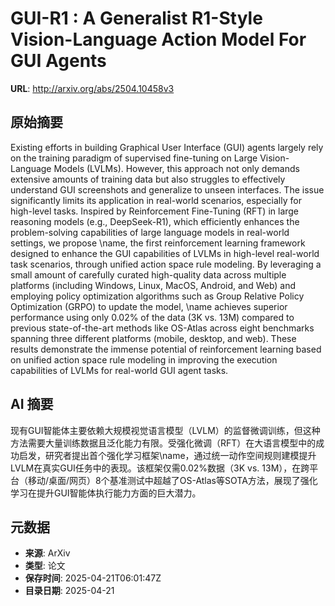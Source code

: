 # GUI-R1 : A Generalist R1-Style Vision-Language Action Model For GUI Agents

**URL**: http://arxiv.org/abs/2504.10458v3

## 原始摘要

Existing efforts in building Graphical User Interface (GUI) agents largely
rely on the training paradigm of supervised fine-tuning on Large
Vision-Language Models (LVLMs). However, this approach not only demands
extensive amounts of training data but also struggles to effectively understand
GUI screenshots and generalize to unseen interfaces. The issue significantly
limits its application in real-world scenarios, especially for high-level
tasks. Inspired by Reinforcement Fine-Tuning (RFT) in large reasoning models
(e.g., DeepSeek-R1), which efficiently enhances the problem-solving
capabilities of large language models in real-world settings, we propose \name,
the first reinforcement learning framework designed to enhance the GUI
capabilities of LVLMs in high-level real-world task scenarios, through unified
action space rule modeling. By leveraging a small amount of carefully curated
high-quality data across multiple platforms (including Windows, Linux, MacOS,
Android, and Web) and employing policy optimization algorithms such as Group
Relative Policy Optimization (GRPO) to update the model, \name achieves
superior performance using only 0.02\% of the data (3K vs. 13M) compared to
previous state-of-the-art methods like OS-Atlas across eight benchmarks
spanning three different platforms (mobile, desktop, and web). These results
demonstrate the immense potential of reinforcement learning based on unified
action space rule modeling in improving the execution capabilities of LVLMs for
real-world GUI agent tasks.


## AI 摘要

现有GUI智能体主要依赖大规模视觉语言模型（LVLM）的监督微调训练，但这种方法需要大量训练数据且泛化能力有限。受强化微调（RFT）在大语言模型中的成功启发，研究者提出首个强化学习框架\name，通过统一动作空间规则建模提升LVLM在真实GUI任务中的表现。该框架仅需0.02%数据（3K vs. 13M），在跨平台（移动/桌面/网页）8个基准测试中超越了OS-Atlas等SOTA方法，展现了强化学习在提升GUI智能体执行能力方面的巨大潜力。

## 元数据

- **来源**: ArXiv
- **类型**: 论文
- **保存时间**: 2025-04-21T06:01:47Z
- **目录日期**: 2025-04-21
